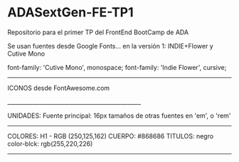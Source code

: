 # ADASextGen-FE-TP1
Repositorio para el primer TP del FrontEnd BootCamp de ADA

Se usan fuentes desde Google Fonts...
en la versión 1: INDIE+Flower y Cutive Mono

<link href="https://fonts.googleapis.com/css?family=Cutive+Mono|Indie+Flower" rel="stylesheet">

font-family: 'Cutive Mono', monospace;
font-family: 'Indie Flower', cursive;
______________________________________________

ICONOS desde FontAwesome.com
<link rel="stylesheet" href="https://use.fontawesome.com/releases/v5.8.1/css/all.css" integrity="sha384-50oBUHEmvpQ+1lW4y57PTFmhCaXp0ML5d60M1M7uH2+nqUivzIebhndOJK28anvf" crossorigin="anonymous">
_______________________________________________

UNIDADES:
Fuente principal: 16px
tamaños de otras fuentes en 'em', o 'rem'
_______________________________________________

COLORES:
H1 - RGB (250,125,162)
CUERPO: #868686
TITULOS: negro
color-blck: rgb(255,220,226)

_______________________________________________


